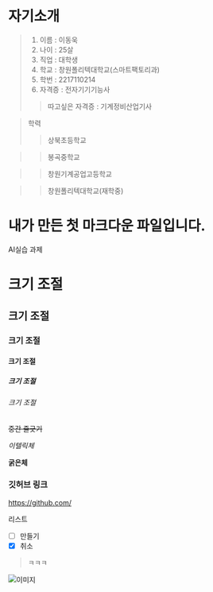 # 자기소개

>1. 이름 : 이동욱
>2. 나이 : 25살
>3. 직업 : 대학생
>4. 학교 : 창원폴리텍대학교(스마트팩토리과)
>5. 학번 : 2217110214
>6. 자격증 : 전자기기기능사
>>    따고싶은 자격증 : 기계정비산업기사
    
>학력
>>상북초등학교

>>봉곡중학교

>>창원기계공업고등학교

>>창원폴리텍대학교(재학중)


# 내가 만든 첫 마크다운 파일입니다.

AI실습 과제

# 크기 조절

## 크기 조절

### 크기 조절

#### 크기 조절

##### 크기 조절

###### 크기 조절

~~중간 줄긋기~~

*이텔릭체*

**굵은체**

### 깃허브 링크
<a> https://github.com/

리스트
- [ ] 만들기
- [x] 취소
> ㅋㅋㅋ

![이미지](https://www.google.com/url?sa=i&url=https%3A%2F%2Fvelog.io%2F%405y145%2F%25EA%25B9%2583%25ED%2597%2588%25EB%25B8%258C-%25EC%2582%25AC%25EC%259A%25A9%25EB%25B2%2595&psig=AOvVaw3WXyKtnXaYRLK74MKvXGgz&ust=1666123409712000&source=images&cd=vfe&ved=0CA0QjRxqFwoTCLDR7MSH6PoCFQAAAAAdAAAAABAD)
